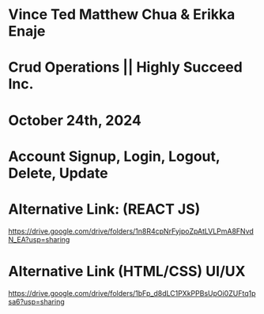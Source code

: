 # Vince Ted Matthew Chua & Erikka Enaje
# Crud Operations || Highly Succeed Inc.
# October 24th, 2024
# Account Signup, Login, Logout, Delete, Update


# Alternative Link: (REACT JS)
https://drive.google.com/drive/folders/1n8R4cpNrFyjpoZpAtLVLPmA8FNvdN_EA?usp=sharing

# Alternative Link (HTML/CSS) UI/UX
https://drive.google.com/drive/folders/1bFp_d8dLC1PXkPPBsUpOi0ZUFtq1psa6?usp=sharing

